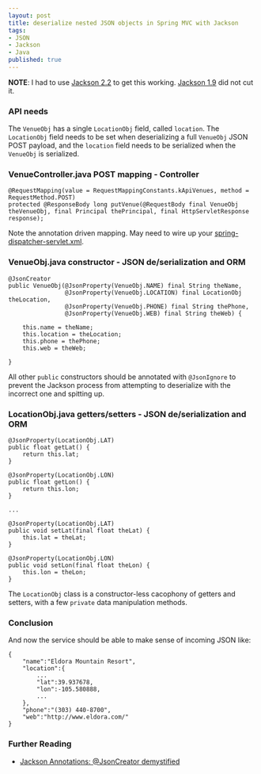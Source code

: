 ```yaml
---
layout: post
title: deserialize nested JSON objects in Spring MVC with Jackson
tags:
- JSON
- Jackson
- Java
published: true
---
```

**NOTE**: I had to use [Jackson 2.2](http://repo1.maven.org/maven2/com/fasterxml/jackson/core/) to get this working.
[Jackson 1.9](http://repository.codehaus.org/org/codehaus/jackson/) did not cut it.


### API needs

The `VenueObj` has a single `LocationObj` field, called `location`.
The `LocationObj` field needs to be set when deserializing a full `VenueObj` JSON POST payload, and the `location` field
needs to be serialized when the `VenueObj` is serialized.


### VenueController.java POST mapping - Controller

    @RequestMapping(value = RequestMappingConstants.kApiVenues, method = RequestMethod.POST)
    protected @ResponseBody long putVenue(@RequestBody final VenueObj theVenueObj, final Principal thePrincipal, final HttpServletResponse response);

Note the annotation driven mapping. May need to wire up your
[spring-dispatcher-servlet.xml](https://github.com/jzerbe/spring-security-gwt-template/blob/master/WEB-INF/spring-dispatcher-servlet.xml).


### VenueObj.java constructor - JSON de/serialization and ORM

    @JsonCreator
    public VenueObj(@JsonProperty(VenueObj.NAME) final String theName,
                    @JsonProperty(VenueObj.LOCATION) final LocationObj theLocation,
                    @JsonProperty(VenueObj.PHONE) final String thePhone,
                    @JsonProperty(VenueObj.WEB) final String theWeb) {
        
        this.name = theName;
        this.location = theLocation;
        this.phone = thePhone;
        this.web = theWeb;
        
    }

All other `public` constructors should be annotated with
`@JsonIgnore` to prevent the Jackson process from attempting to
deserialize with the incorrect one and spitting up.


### LocationObj.java getters/setters - JSON de/serialization and ORM

    @JsonProperty(LocationObj.LAT)
    public float getLat() {
        return this.lat;
    }
    
    @JsonProperty(LocationObj.LON)
    public float getLon() {
        return this.lon;
    }
    
    ...
    
    @JsonProperty(LocationObj.LAT)
    public void setLat(final float theLat) {
        this.lat = theLat;
    }
    
    @JsonProperty(LocationObj.LON)
    public void setLon(final float theLon) {
        this.lon = theLon;
    }

The `LocationObj` class is a constructor-less cacophony of getters
and setters, with a few `private` data manipulation methods.


### Conclusion

And now the service should be able to make sense of incoming JSON like:

    {
        "name":"Eldora Mountain Resort",
        "location":{
            ...
            "lat":39.937678,
            "lon":-105.580888,
            ...
        },
        "phone":"(303) 440-8700",
        "web":"http://www.eldora.com/"
    }


### Further Reading

- [Jackson Annotations: @JsonCreator demystified](http://www.cowtowncoder.com/blog/archives/2011/07/entry_457.html)
